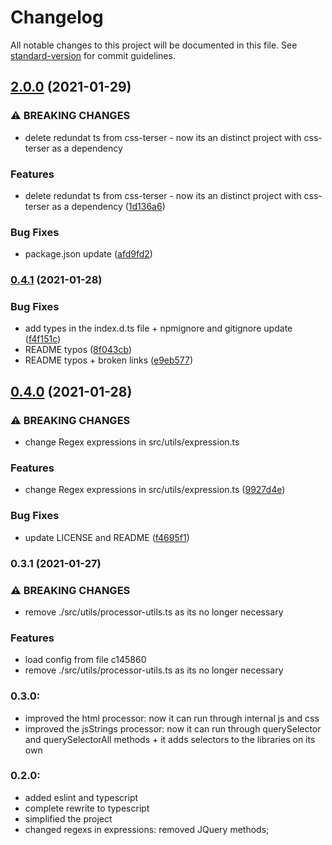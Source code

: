 # Changelog

All notable changes to this project will be documented in this file. See [standard-version](https://github.com/conventional-changelog/standard-version) for commit guidelines.

## [2.0.0](https://github.com/Matb85/css-terser/compare/v0.4.1...v2.0.0) (2021-01-29)


### ⚠ BREAKING CHANGES

* delete redundat ts from css-terser - now its an distinct project with css-terser as a dependency

### Features

* delete redundat ts from css-terser - now its an distinct project with css-terser as a dependency ([1d136a6](https://github.com/Matb85/css-terser/commit/1d136a606c852562d8baf807de4061757a790e80))


### Bug Fixes

* package.json update ([afd9fd2](https://github.com/Matb85/css-terser/commit/afd9fd27a76a987eefd51c8477298f1f68ec418f))

### [0.4.1](https://github.com/Matb85/css-terser/compare/v0.4.0...v0.4.1) (2021-01-28)


### Bug Fixes

* add types in the index.d.ts file + npmignore and gitignore update ([f4f151c](https://github.com/Matb85/css-terser/commit/f4f151c139aa86f17d76cdf74a4d3f01de7dd597))
* README typos ([8f043cb](https://github.com/Matb85/css-terser/commit/8f043cbdc90b627655f89198cf0587aab0c36efc))
* README typos + broken links ([e9eb577](https://github.com/Matb85/css-terser/commit/e9eb5779322999fce9ce2c457e6ba46418c877fd))

## [0.4.0](https://github.com/Matb85/css-terser/compare/v0.3.1...v0.4.0) (2021-01-28)


### ⚠ BREAKING CHANGES

* change Regex expressions in src/utils/expression.ts

### Features

* change Regex expressions in src/utils/expression.ts ([9927d4e](https://github.com/Matb85/css-terser/commit/9927d4ea652f08f81e3e41a22c0bde8e7a99ddb4))


### Bug Fixes

* update LICENSE and README ([f4695f1](https://github.com/Matb85/css-terser/commit/f4695f1102113a86e01a12e98ab8b00fc74675c5))

### 0.3.1 (2021-01-27)

### ⚠ BREAKING CHANGES

- remove ./src/utils/processor-utils.ts as its no longer necessary

### Features

- load config from file c145860
- remove ./src/utils/processor-utils.ts as its no longer necessary

### 0.3.0:

- improved the html processor: now it can run through internal js and css
- improved the jsStrings processor: now it can run through querySelector and querySelectorAll methods + it adds selectors to the libraries on its own

### 0.2.0:

- added eslint and typescript
- complete rewrite to typescript
- simplified the project
- changed regexs in expressions: removed JQuery methods;
